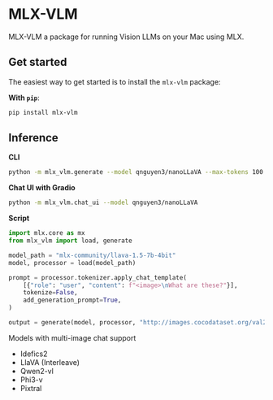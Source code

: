 # MLX-VLM

MLX-VLM a package for running Vision LLMs on your Mac using MLX.


## Get started

The easiest way to get started is to install the `mlx-vlm` package:

**With `pip`**:

```sh
pip install mlx-vlm
```

## Inference

**CLI**
```sh
python -m mlx_vlm.generate --model qnguyen3/nanoLLaVA --max-tokens 100 --temp 0.0
```

**Chat UI with Gradio**
```sh
python -m mlx_vlm.chat_ui --model qnguyen3/nanoLLaVA
```

**Script**
```python
import mlx.core as mx
from mlx_vlm import load, generate

model_path = "mlx-community/llava-1.5-7b-4bit"
model, processor = load(model_path)

prompt = processor.tokenizer.apply_chat_template(
    [{"role": "user", "content": f"<image>\nWhat are these?"}],
    tokenize=False,
    add_generation_prompt=True,
)

output = generate(model, processor, "http://images.cocodataset.org/val2017/000000039769.jpg", prompt, verbose=False)
```

Models with multi-image chat support
- Idefics2
- LlaVA (Interleave)
- Qwen2-vl
- Phi3-v
- Pixtral
